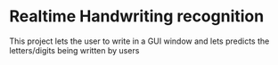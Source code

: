 # Realtime Handwriting recognition

This project lets the user to write in a GUI window and lets predicts the letters/digits being written by users
